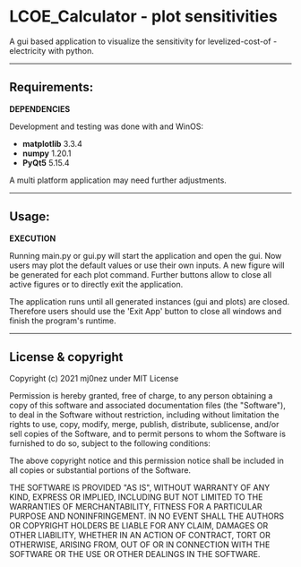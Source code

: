 # LCOE_Calculator - plot sensitivities

A gui based application to visualize the sensitivity for levelized-cost-of
-electricity with python.

----------

## Requirements:

**DEPENDENCIES**

Development and testing was done with and WinOS:
- **matplotlib** 3.3.4
- **numpy** 1.20.1
- **PyQt5** 5.15.4

A multi platform application may need further adjustments.


----------
## Usage:

**EXECUTION**

Running main.py or gui.py will start the application and open the gui. Now
 users may plot the default values or use their own inputs. A new figure will
  be generated for each plot command. Further buttons allow to close all active
   figures or to directly exit the application.

The application runs until all generated instances (gui and plots) are closed. 
Therefore users should use the 'Exit App' button to close all windows and
 finish the program's runtime.
    

----------

## License & copyright


Copyright (c) 2021 mj0nez under MIT License

Permission is hereby granted, free of charge, to any person obtaining a copy
of this software and associated documentation files (the "Software"), to deal
in the Software without restriction, including without limitation the rights
to use, copy, modify, merge, publish, distribute, sublicense, and/or sell
copies of the Software, and to permit persons to whom the Software is
furnished to do so, subject to the following conditions:

The above copyright notice and this permission notice shall be included in all
copies or substantial portions of the Software.

THE SOFTWARE IS PROVIDED "AS IS", WITHOUT WARRANTY OF ANY KIND, EXPRESS OR
IMPLIED, INCLUDING BUT NOT LIMITED TO THE WARRANTIES OF MERCHANTABILITY,
FITNESS FOR A PARTICULAR PURPOSE AND NONINFRINGEMENT. IN NO EVENT SHALL THE
AUTHORS OR COPYRIGHT HOLDERS BE LIABLE FOR ANY CLAIM, DAMAGES OR OTHER
LIABILITY, WHETHER IN AN ACTION OF CONTRACT, TORT OR OTHERWISE, ARISING FROM,
OUT OF OR IN CONNECTION WITH THE SOFTWARE OR THE USE OR OTHER DEALINGS IN THE
SOFTWARE.

